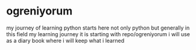 # ogreniyorum
my journey of learning python starts here
not only python but generally in this field
my learning journey it is starting with repo/ogreniyorum
i will use as a diary book where i will keep what i learned
